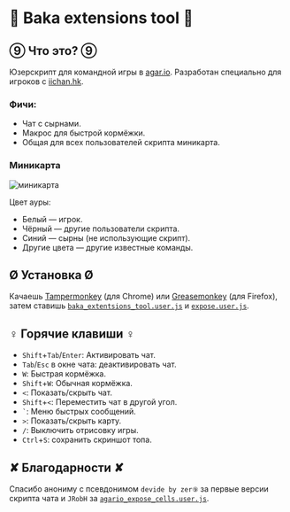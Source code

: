 # 🔰 Baka extensions tool 🔰

## ⑨ Что это? ⑨

Юзерскрипт для командной игры в [agar.io](http://agar.io/). Разработан специально для игроков с [iichan.hk](http://iichan.hk/).

### Фичи:

* Чат с сырнами.
* Макрос для быстрой кормёжки.
* Общая для всех пользователей скрипта миникарта.

### Миникарта

![миникарта](https://i.imgur.com/iBfcnE8.png)

Цвет ауры:
* Белый — игрок.
* Чёрный — другие пользователи скрипта.
* Синий — сырны (не использующие скрипт).
* Другие цвета — другие известные команды.

## Ø Установка Ø

Качаешь [Tampermonkey] \(для Chrome) или [Greasemonkey] \(для Firefox), затем ставишь [`baka_extentsions_tool.user.js`] и [`expose.user.js`].

[Tampermonkey]: https://chrome.google.com/webstore/detail/tampermonkey/dhdgffkkebhmkfjojejmpbldmpobfkfo?hl=en
[Greasemonkey]: https://addons.mozilla.org/en-Us/firefox/addon/greasemonkey/
[`baka_extentsions_tool.user.js`]: https://raw.githubusercontent.com/xzfc/baka-extensions-tool/master/baka_extentsions_tool.user.js
[`expose.user.js`]: https://raw.githubusercontent.com/xzfc/agar-expose/master/expose.user.js

## ♀ Горячие клавиши ♀

* `Shift`+`Tab`/`Enter`: Активировать чат.
* `Tab`/`Esc` в окне чата: деактивировать чат.
* `W`: Быстрая кормёжка.
* `Shift`+`W`: Обычная кормёжка.
* `<`: Показать/скрыть чат.
* `Shift`+`<`: Переместить чат в другой угол.
* `` ` ``: Меню быстрых сообщений.
* `>`: Показать/скрыть карту.
* `/`: Выключить отрисовку игры.
* `Ctrl`+`S`: сохранить скриншот топа.

## ✘ Благодарности ✘

Спасибо анониму с псевдонимом `devide by zer⑨` за первые версии скрипта чата и `JRobH` за [`agario_expose_cells.user.js`][original expose].

[original expose]: https://gist.github.com/JRobH/818103d83d0b43c7492f
